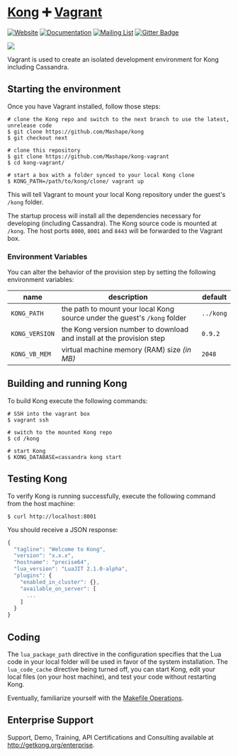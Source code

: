 # [Kong][website-url] :heavy_plus_sign: [Vagrant](https://www.vagrantup.com/)

[![Website][website-badge]][website-url]
[![Documentation][documentation-badge]][documentation-url]
[![Mailing List][mailing-list-badge]][mailing-list-url]
[![Gitter Badge][gitter-badge]][gitter-url]

[![][kong-logo]][website-url]

Vagrant is used to create an isolated development environment for Kong including Cassandra.

## Starting the environment

Once you have Vagrant installed, follow those steps:

```shell
# clone the Kong repo and switch to the next branch to use the latest, unrelease code
$ git clone https://github.com/Mashape/kong
$ git checkout next

# clone this repository
$ git clone https://github.com/Mashape/kong-vagrant
$ cd kong-vagrant/

# start a box with a folder synced to your local Kong clone
$ KONG_PATH=/path/to/kong/clone/ vagrant up
```

This will tell Vagrant to mount your local Kong repository under the guest's `/kong` folder.

The startup process will install all the dependencies necessary for developing (including Cassandra). The Kong source code is mounted at `/kong`. The host ports `8000`, `8001` and `8443` will be forwarded to the Vagrant box.

### Environment Variables

You can alter the behavior of the provision step by setting the following environment variables:

| name            | description                                                               | default   |
| --------------- | ------------------------------------------------------------------------- | --------- |
| `KONG_PATH`     | the path to mount your local Kong source under the guest's `/kong` folder | `../kong` |
| `KONG_VERSION`  | the Kong version number to download and install at the provision step     | `0.9.2`  |
| `KONG_VB_MEM`   | virtual machine memory (RAM) size *(in MB)*                               | `2048`    |


## Building and running Kong

To build Kong execute the following commands:

```shell
# SSH into the vagrant box
$ vagrant ssh

# switch to the mounted Kong repo
$ cd /kong

# start Kong
$ KONG_DATABASE=cassandra kong start
```

## Testing Kong

To verify Kong is running successfully, execute the following command from the host machine:

```shell
$ curl http://localhost:8001
```

You should receive a JSON response:

```javascript
{
  "tagline": "Welcome to Kong",
  "version": "x.x.x",
  "hostname": "precise64",
  "lua_version": "LuaJIT 2.1.0-alpha",
  "plugins": {
    "enabled_in_cluster": {},
    "available_on_server": [
      ...
    ]
  }
}
```

## Coding

The `lua_package_path` directive in the configuration specifies that the Lua code in your local folder will be used in favor of the system installation. The `lua_code_cache` directive being turned off, you can start Kong, edit your local files (on your host machine), and test your code without restarting Kong.

Eventually, familiarize yourself with the [Makefile Operations](https://github.com/Mashape/kong#makefile).

## Enterprise Support

Support, Demo, Training, API Certifications and Consulting available at http://getkong.org/enterprise.

[kong-logo]: http://i.imgur.com/4jyQQAZ.png
[website-url]: https://getkong.org/
[website-badge]: https://img.shields.io/badge/GETKong.org-Learn%20More-43bf58.svg
[documentation-url]: https://getkong.org/docs/
[documentation-badge]: https://img.shields.io/badge/Documentation-Read%20Online-green.svg
[gitter-url]: https://gitter.im/Mashape/kong
[gitter-badge]: https://img.shields.io/badge/Gitter-Join%20Chat-blue.svg
[mailing-list-badge]: https://img.shields.io/badge/Email-Join%20Mailing%20List-blue.svg
[mailing-list-url]: https://groups.google.com/forum/#!forum/konglayer
